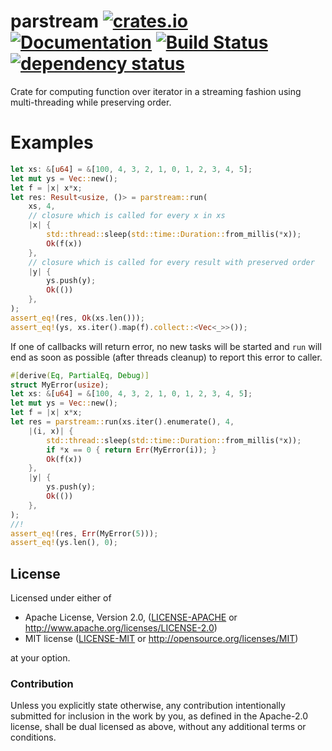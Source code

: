 # parstream [![crates.io](https://img.shields.io/crates/v/parstream.svg)](https://crates.io/crates/parstream) [![Documentation](https://docs.rs/parstream/badge.svg)](https://docs.rs/parstream) [![Build Status](https://travis-ci.org/newpavlov/parstream.svg?branch=master)](https://travis-ci.org/newpavlov/parstream) [![dependency status](https://deps.rs/repo/github/newpavlov/parstream/status.svg)](https://deps.rs/repo/github/newpavlov/parstream)
Crate for computing function over iterator in a streaming fashion using
multi-threading while preserving order.

# Examples
```rust
let xs: &[u64] = &[100, 4, 3, 2, 1, 0, 1, 2, 3, 4, 5];
let mut ys = Vec::new();
let f = |x| x*x;
let res: Result<usize, ()> = parstream::run(
    xs, 4,
    // closure which is called for every x in xs
    |x| {
        std::thread::sleep(std::time::Duration::from_millis(*x));
        Ok(f(x))
    },
    // closure which is called for every result with preserved order
    |y| {
        ys.push(y);
        Ok(())
    },
);
assert_eq!(res, Ok(xs.len()));
assert_eq!(ys, xs.iter().map(f).collect::<Vec<_>>());
```
If one of callbacks will return error, no new tasks will be started and
`run` will end as soon as possible (after threads cleanup) to report this
error to caller.
```rust
#[derive(Eq, PartialEq, Debug)]
struct MyError(usize);
let xs: &[u64] = &[100, 4, 3, 2, 1, 0, 1, 2, 3, 4, 5];
let mut ys = Vec::new();
let f = |x| x*x;
let res = parstream::run(xs.iter().enumerate(), 4,
    |(i, x)| {
        std::thread::sleep(std::time::Duration::from_millis(*x));
        if *x == 0 { return Err(MyError(i)); }
        Ok(f(x))
    },
    |y| {
        ys.push(y);
        Ok(())
    },
);
//!
assert_eq!(res, Err(MyError(5)));
assert_eq!(ys.len(), 0);
```

## License

Licensed under either of

 * Apache License, Version 2.0, ([LICENSE-APACHE](LICENSE-APACHE) or http://www.apache.org/licenses/LICENSE-2.0)
 * MIT license ([LICENSE-MIT](LICENSE-MIT) or http://opensource.org/licenses/MIT)

at your option.

### Contribution

Unless you explicitly state otherwise, any contribution intentionally submitted
for inclusion in the work by you, as defined in the Apache-2.0 license, shall
be dual licensed as above, without any additional terms or conditions.
